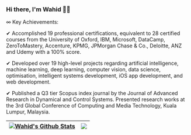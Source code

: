 ### Hi there, I'm Wahid 👋🏻

∞ Key Achievements: 

✔ Accomplished 19 professional certifications, equivalent to 28 certified courses from the University of Oxford, IBM, Microsoft, DataCamp, ZeroToMastery, Accenture, KPMG, JPMorgan Chase & Co., Deloitte, ANZ and Udemy with a 100% score.

✔ Developed over 19 high-level projects regarding artificial intelligence, machine learning, deep learning, computer vision, data science, optimisation, intelligent systems development, iOS app development, and web development.

✔ Published a Q3 tier Scopus index journal by the Journal of Advanced Research in Dynamical and Control Systems. Presented research works at the 3rd Global Conference of Computing and Media Technology, Kuala Lumpur, Malaysia.

| <a href="https://github.com/anuraghazra/github-readme-stats"><img align="center" src="https://github-readme-stats.vercel.app/api?username=wahidulalamriyad&show_icons=true&theme=nord&include_all_commits=true&hide_border=true" alt="Wahid's Github Stats" /></a> | <a href="https://github.com/anuraghazra/github-readme-stats"><img align="center" src="https://github-readme-stats.vercel.app/api/top-langs/?username=wahidulalamriyad&langs_count=8&theme=nord&layout=compact&hide_border=true" /></a> |
| ------------- | ------------- |
